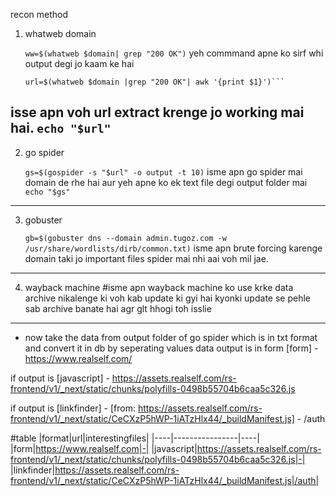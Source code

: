 recon method

1. whatweb domain

	`ww=$(whatweb $domain| grep "200 OK")` 
yeh commmand apne ko sirf whi output degi jo kaam ke hai
	```echo "$ww"
	url=$(whatweb $domain |grep "200 OK"| awk '{print $1}')```
isse apn voh url extract krenge jo working mai hai.
	```echo "$url"```
---
2. go spider

	```gs=$(gospider -s "$url" -o output -t 10)``` 
isme apn go spider mai domain de rhe hai aur yeh apne ko ek text file degi output folder mai
	```echo "$gs"```
---
3. gobuster

	```gb=$(gobuster dns --domain admin.tugoz.com -w /usr/share/wordlists/dirb/common.txt)```
isme apn brute forcing karenge domain taki jo important files spider mai nhi aai voh mil jae.
---
4. wayback machine
	#isme apn wayback machine ko use krke data archive nikalenge ki voh kab update ki gyi hai kyonki update se pehle sab archive banate hai agr glt hhogi toh isslie

---
* now take the data from output folder of go spider which is in txt format and convert it in db by seperating values
data output is in form		[form] - https://www.realself.com/


if output is [javascript] - https://assets.realself.com/rs-frontend/v1/_next/static/chunks/polyfills-0498b55704b6caa5c326.js


if output is [linkfinder] - [from: https://assets.realself.com/rs-frontend/v1/_next/static/CeCXzP5hWP-1iATzHlx44/_buildManifest.js] - /auth


#table
|format|url|interestingfiles|
|----|----------------|----|
|form|https://www.realself.com|-|
|javascript|https://assets.realself.com/rs-frontend/v1/_next/static/chunks/polyfills-0498b55704b6caa5c326.js|-|
|linkfinder|https://assets.realself.com/rs-frontend/v1/_next/static/CeCXzP5hWP-1iATzHlx44/_buildManifest.js|/auth|


